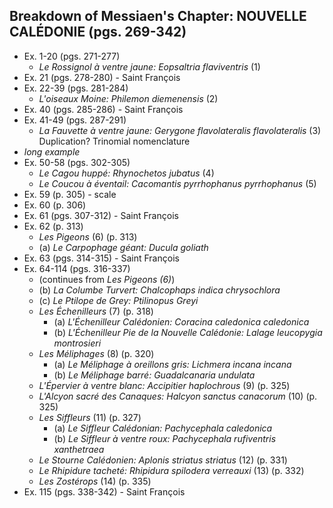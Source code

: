 ## Breakdown of Messiaen's Chapter: NOUVELLE CALÉDONIE (pgs. 269-342)
- Ex. 1-20 (pgs. 271-277)
    - *Le Rossignol à ventre jaune: Eopsaltria flaviventris* (1)
- Ex. 21 (pgs. 278-280) - Saint François
- Ex. 22-39 (pgs. 281-284)
    - *L'oiseaux Moine: Philemon diemenensis* (2)
- Ex. 40 (pgs. 285-286) - Saint François
- Ex. 41-49 (pgs. 287-291)
    - *La Fauvette à ventre jaune: Gerygone flavolateralis flavolateralis* (3) Duplication? Trinomial nomenclature
- *long example*
- Ex. 50-58 (pgs. 302-305)
    - *Le Cagou huppé: Rhynochetos jubatus* (4)
    - *Le Coucou à éventail: Cacomantis pyrrhophanus pyrrhophanus* (5) 
- Ex. 59 (p. 305) - scale
- Ex. 60 (p. 306)
- Ex. 61 (pgs. 307-312) - Saint François
- Ex. 62 (p. 313)
    - *Les Pigeons* (6) (p. 313)
    - (a) *Le Carpophage géant: Ducula goliath*
- Ex. 63 (pgs. 314-315) - Saint François
- Ex. 64-114 (pgs. 316-337)
    - (continues from *Les Pigeons (6)*)
    - (b) *La Columbe Turvert: Chalcophaps indica chrysochlora*
    - (c) *Le Ptilope de Grey: Ptilinopus Greyi*
    - *Les Échenilleurs* (7) (p. 318)
        - (a) *L'Échenilleur Calédonien: Coracina caledonica caledonica*
        - (b) *L'Échenilleur Pie de la Nouvelle Calédonie: Lalage leucopygia montrosieri*
    - *Les Méliphages* (8) (p. 320)
        - (a) *Le Méliphage à oreillons gris: Lichmera incana incana*
        - (b) *Le Méliphage barré: Guadalcanaria undulata*
    - *L'Épervier à ventre blanc: Accipitier haplochrous* (9) (p. 325)
    - *L'Alcyon sacré des Canaques: Halcyon sanctus canacorum* (10) (p. 325)
    - *Les Siffleurs* (11) (p. 327)
        - (a) *Le Siffleur Calédonian: Pachycephala caledonica*
        - (b) *Le Siffleur à ventre roux: Pachycephala rufiventris xanthetraea*
    - *Le Stourne Calédonien: Aplonis striatus striatus* (12) (p. 331)
    - *Le Rhipidure tacheté: Rhipidura spilodera verreauxi* (13) (p. 332)
    - *Les Zostérops* (14) (p. 335)
- Ex. 115 (pgs. 338-342) - Saint François